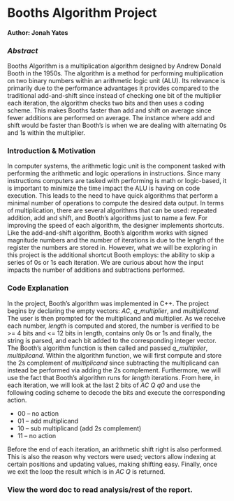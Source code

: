 # Booths Algorithm Project
#### Author: Jonah Yates

### _Abstract_
Booths Algorithm is a multiplication algorithm designed by Andrew Donald Booth in the 1950s. The algorithm is a method for performing multiplication on two binary numbers within an arithmetic logic unit (ALU). Its relevance is primarily due to the performance advantages it provides compared to the traditional add-and-shift since instead of checking one bit of the multiplier each iteration, the algorithm checks two bits and then uses a coding scheme. This makes Booths faster than add and shift on average since fewer additions are performed on average. The instance where add and shift would be faster than Booth’s is when we are dealing with alternating 0s and 1s within the multiplier.
### Introduction & Motivation
In computer systems, the arithmetic logic unit is the component tasked with performing the arithmetic and logic operations in instructions. Since many instructions computers are tasked with performing is math or logic-based, it is important to minimize the time impact the ALU is having on code execution. This leads to the need to have quick algorithms that perform a minimal number of operations to compute the desired data output. In terms of multiplication, there are several algorithms that can be used: repeated addition, add and shift, and Booth’s algorithms just to name a few. For improving the speed of each algorithm, the designer implements shortcuts. Like the add-and-shift algorithm, Booth’s algorithm works with signed magnitude numbers and the number of iterations is due to the length of the register the numbers are stored in. However, what we will be exploring in this project is the additional shortcut Booth employs: the ability to skip a series of 0s or 1s each iteration. We are curious about how the input impacts the number of additions and subtractions performed.

### Code Explanation
In the project, Booth’s algorithm was implemented in C++. The project begins by declaring the empty vectors: _AC_, _q_multiplier_, and _multiplicand_. The user is then prompted for the multiplicand and multiplier. As we receive each number, _length_ is computed and stored, the number is verified to be >= 4 bits and <= 12 bits in length, contains only 0s or 1s and finally, the string is parsed, and each bit added to the corresponding integer vector. The Booth’s algorithm function is then called and passed _q_multiplier_, _multiplicand_. Within the algorithm function, we will first compute and store the 2s complement of _multiplicand_ since subtracting the multiplicand can instead be performed via adding the 2s complement. Furthermore, we will use the fact that Booth’s algorithm runs for _length_ iterations. From here, in each iteration, we will look at the last 2 bits of _AC_ _Q_ _q0_ and use the following coding scheme to decode the bits and execute the corresponding action.
- 00 – no action
- 01 – add multiplicand
- 10 – sub multiplicand (add 2s complement)
- 11 – no action 

Before the end of each iteration, an arithmetic shift right is also performed. This is also the reason why vectors were used; vectors allow indexing at certain positions and updating values, making shifting easy. Finally, once we exit the loop the result which is in _AC_ _Q_ is returned.

### View the word doc to read analysis/rest of the report.
